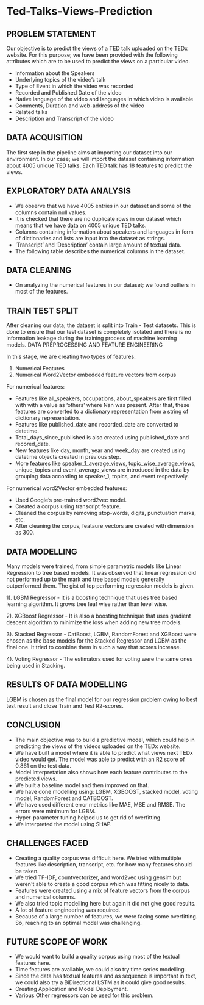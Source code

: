 # Ted-Talks-Views-Prediction

## PROBLEM STATEMENT
Our objective is to predict the views of a TED talk uploaded on the TEDx website. For this
purpose; we have been provided with the following attributes which are to be used to
predict the views on a particular video.

* Information about the Speakers
* Underlying topics of the video’s talk
* Type of Event in which the video was recorded
* Recorded and Published Date of the video
* Native language of the video and languages in which video is available
* Comments, Duration and web-address of the video
* Related talks
* Description and Transcript of the video

## DATA ACQUISITION
The first step in the pipeline aims at importing our dataset into our environment. In our
case; we will import the dataset containing information about 4005 unique TED talks.
Each TED talk has 18 features to predict the views.

## EXPLORATORY DATA ANALYSIS

* We observe that we have 4005 entries in our dataset and some of the columns
contain null values.
* It is checked that there are no duplicate rows in our dataset which means that
we have data on 4005 unique TED talks.
* Columns containing information about speakers and languages in form of
dictionaries and lists are input into the dataset as strings.
* ‘Transcript’ and ‘Description’ contain large amount of textual data.
* The following table describes the numerical columns in the dataset.

##  DATA CLEANING

* On analyzing the numerical features in our dataset; we found outliers in most of the
features.

## TRAIN TEST SPLIT
After cleaning our data; the dataset is split into Train - Test datasets. This is done to ensure
that our test dataset is completely isolated and there is no information leakage during the
training process of machine learning models.
DATA PREPROCESSING AND FEATURE ENGINEERING

In this stage, we are creating two types of features:
1) Numerical Features
2) Numerical Word2Vector embedded feature vectors from corpus

For numerical features:

* Features like all_speakers, occupations, about_speakers are first filled with with a
value as ‘others’ where Nan was present. After that, these features are converted to a
dictionary representation from a string of dictionary representation.
* Features like published_date and recorded_date are converted to datetime.
* Total_days_since_published is also created using published_date and recored_date.
* New features like day, month, year and week_day are created using datetime
objects created in previous step.
* More features like speaker_1_average_views, topic_wise_average_views,
unique_topics and event_average_views are introduced in the data by
grouping data according to speaker_1, topics, and event respectively.

For numerical word2Vector embedded features:

* Used Google’s pre-trained word2vec model.
* Created a corpus using transcript feature.
* Cleaned the corpus by removing stop-words, digits, punctuation marks, etc.
* After cleaning the corpus, feataure_vectors are created with dimension as 300.

## DATA MODELLING

Many models were trained, from simple parametric models like Linear Regression to
tree based models. It was observed that linear regression did not performed up to the
mark and tree based models generally outperformed them. The gist of top performing
regression models is given.

1). LGBM Regressor - It is a boosting technique that uses tree based learning algorithm. It
grows tree leaf wise rather than level wise.

2). XGBoost Regressor - It is also a boosting technique that uses gradient descent algorithm
to minimize the loss when adding new tree models.

3). Stacked Regressor - CatBoost, LGBM, RandomForest and XGBoost were chosen as the
base models for the Stacked Regressor and LGBM as the final one. It tried to combine
them in such a way that scores increase.

4). Voting Regressor - The estimators used for voting were the same ones being used in
Stacking.

## RESULTS OF DATA MODELLING

LGBM is chosen as the final model for our regression problem owing to best test
result and close Train and Test R2-scores.

## CONCLUSION

* The main objective was to build a predictive model, which could help in
predicting the views of the videos uploaded on the TEDx website.
* We have built a model where it is able to predict what views next TEDx video
would get. The model was able to predict with an R2 score of 0.861 on the test
data.
* Model Interpretation also shows how each feature contributes to the predicted
views.
* We built a baseline model and then improved on that.
* We have done modelling using: LGBM, XGBOOST, stacked model, voting model,
RandomForest and CATBOOST.
* We have used different error metrics like MAE, MSE and RMSE. The errors were
minimum for LGBM.
* Hyper-parameter tuning helped us to get rid of overfitting.
* We interpreted the model using SHAP.

## CHALLENGES FACED
* Creating a quality corpus was difficult here. We tried with multiple features like
description, transcript, etc. for how many features should be taken.
* We tried TF-IDF, countvectorizer, and word2vec using gensim but weren't able
to create a good corpus which was fitting nicely to data.
* Features were created using a mix of feature vectors from the corpus and
numerical columns.
* We also tried topic modelling here but again it did not give good results.
* A lot of feature engineering was required.
* Because of a large number of features, we were facing some overfitting. So,
reaching to an optimal model was challenging.

## FUTURE SCOPE OF WORK

* We would want to build a quality corpus using most of the textual features here.
* Time features are available, we could also try time series modelling.
* Since the data has textual features and as sequence is important in text, we
could also try a BiDirectional LSTM as it could give good results.
* Creating Application and Model Deployment.
* Various Other regressors can be used for this problem.
